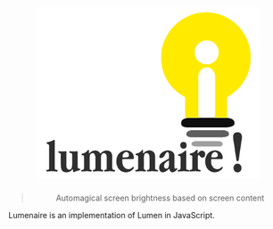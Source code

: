 
# <center>![Lumenaire](logo@400px.png)</center>

> <center>Automagical screen brightness based on screen content</center>

Lumenaire is an implementation of Lumen in JavaScript.
